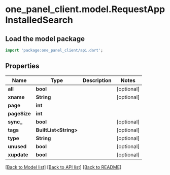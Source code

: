 # one_panel_client.model.RequestAppInstalledSearch

## Load the model package
```dart
import 'package:one_panel_client/api.dart';
```

## Properties
Name | Type | Description | Notes
------------ | ------------- | ------------- | -------------
**all** | **bool** |  | [optional] 
**xname** | **String** |  | [optional] 
**page** | **int** |  | 
**pageSize** | **int** |  | 
**sync_** | **bool** |  | [optional] 
**tags** | **BuiltList&lt;String&gt;** |  | [optional] 
**type** | **String** |  | [optional] 
**unused** | **bool** |  | [optional] 
**xupdate** | **bool** |  | [optional] 

[[Back to Model list]](../README.md#documentation-for-models) [[Back to API list]](../README.md#documentation-for-api-endpoints) [[Back to README]](../README.md)


